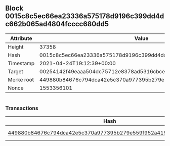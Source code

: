 ## Block 0015c8c5ec66ea23336a575178d9196c399dd4dc662b065ad4804fcccc680dd5

Attribute | Value
--- | ---
Height | 37358
Hash | 0015c8c5ec66ea23336a575178d9196c399dd4dc662b065ad4804fcccc680dd5
Timestamp | 2021-04-24T19:12:39+00:00
Target | 00254142f49eaaa504dc75712e8378ad5316cbcead634704b3734b6271167cc4
Merke root | 449880b84676c794dca42e5c370a977395b279e559f952a41940454343b3e9dc
Nonce | 1553356101

```

```

### Transactions

Hash | Amount
--- | ---
[449880b84676c794dca42e5c370a977395b279e559f952a41940454343b3e9dc](449880b84676c794dca42e5c370a977395b279e559f952a41940454343b3e9dc.md) | 10.00000000 SKEPTI 
